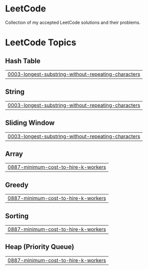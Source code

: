 # LeetCode
Collection of my accepted LeetCode solutions and their problems.

<!---LeetCode Topics Start-->
# LeetCode Topics
## Hash Table
|  |
| ------- |
| [0003-longest-substring-without-repeating-characters](https://github.com/abhishekchaturvedi10/LeetCode/tree/master/0003-longest-substring-without-repeating-characters) |
## String
|  |
| ------- |
| [0003-longest-substring-without-repeating-characters](https://github.com/abhishekchaturvedi10/LeetCode/tree/master/0003-longest-substring-without-repeating-characters) |
## Sliding Window
|  |
| ------- |
| [0003-longest-substring-without-repeating-characters](https://github.com/abhishekchaturvedi10/LeetCode/tree/master/0003-longest-substring-without-repeating-characters) |
## Array
|  |
| ------- |
| [0887-minimum-cost-to-hire-k-workers](https://github.com/abhishekchaturvedi10/LeetCode/tree/master/0887-minimum-cost-to-hire-k-workers) |
## Greedy
|  |
| ------- |
| [0887-minimum-cost-to-hire-k-workers](https://github.com/abhishekchaturvedi10/LeetCode/tree/master/0887-minimum-cost-to-hire-k-workers) |
## Sorting
|  |
| ------- |
| [0887-minimum-cost-to-hire-k-workers](https://github.com/abhishekchaturvedi10/LeetCode/tree/master/0887-minimum-cost-to-hire-k-workers) |
## Heap (Priority Queue)
|  |
| ------- |
| [0887-minimum-cost-to-hire-k-workers](https://github.com/abhishekchaturvedi10/LeetCode/tree/master/0887-minimum-cost-to-hire-k-workers) |
<!---LeetCode Topics End-->